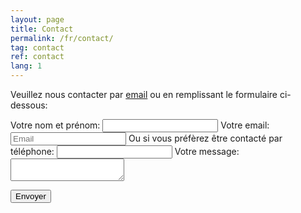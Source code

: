 ```yaml
---
layout: page
title: Contact
permalink: /fr/contact/
tag: contact
ref: contact
lang: 1
---
```


Veuillez nous contacter par [email](mailto:vickyinfrance@gmail.com) ou en remplissant le formulaire ci-dessous:

<form
  action="https://formspree.io/myydvren"
  method="POST"
>
  <label>
    Votre nom et prénom:
	<input type="text" name="name" id="name" placeholder=""/> 
    Votre email:
    <input type="text" name="_replyto" placeholder="Email">
    Ou si vous préfèrez être contacté par téléphone:
	<input type="text" name="phone" id="phone" placeholder="" />
  </label>
  <label>
    Votre message:
    <textarea name="message" placeholder=""></textarea>
  </label>

  <!-- your other form fields go here -->

  <button type="submit">Envoyer</button>
</form>
